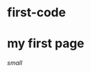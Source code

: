 # first-code
<html>
<head>
<title></title>
</head>
<body>
<h1>my first page</h1>
<h6>small</h2>
</body>
</head>
</html>
